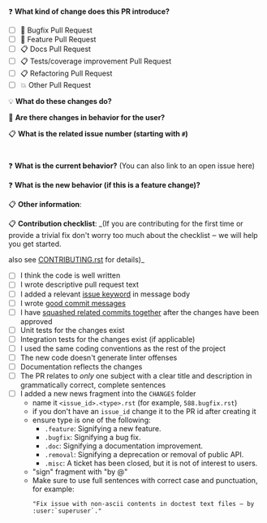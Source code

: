 <!-- Thank you for contributing a pull request! -->
<!-- Please include details of what it is, how to use it, how it's been tested -->

❓ **What kind of change does this PR introduce?**
- [ ] 🐞 Bugfix Pull Request
- [ ] 🐣 Feature Pull Request
- [ ] 📋 Docs Pull Request
- [ ] 📋 Tests/coverage improvement Pull Request
- [ ] 📋 Refactoring Pull Request
- [ ] 💥 Other Pull Request

💡 **What do these changes do?**
<!-- Please give a short brief about these changes. -->


👥 **Are there changes in behavior for the user?**
<!-- Outline any notable behaviour for the end users. -->


📋 **What is the related issue number (starting with `#`)**
<!-- Are there any issues opened that will be resolved by merging this change? -->
#

❓ **What is the current behavior?** (You can also link to an open issue here)



❓ **What is the new behavior (if this is a feature change)?**



📋 **Other information**:



📋 **Contribution checklist**:
_(If you are contributing for the first time or provide
a trivial fix don't worry too
much about the checklist ‒ we will help you get started.

also see [CONTRIBUTING.rst](/CONTRIBUTING.rst) for details)_
- [ ] I think the code is well written
- [ ] I wrote descriptive pull request text
- [ ] I added a relevant [issue keyword][3]
      in message body
- [ ] I wrote [good commit messages][1]
- [ ] I have [squashed related commits together][2] after the changes have been approved
- [ ] Unit tests for the changes exist
- [ ] Integration tests for the changes exist (if applicable)
- [ ] I used the same coding conventions as the rest of the project
- [ ] The new code doesn't generate linter offenses
- [ ] Documentation reflects the changes
- [ ] The PR relates to *only* one subject with a clear title
  and description in grammatically correct, complete sentences
- [ ] I added a new news fragment into the `CHANGES` folder
  * name it `<issue_id>.<type>.rst` (for example, `588.bugfix.rst`)
  * if you don't have an `issue_id` change it to the PR id after creating it
  * ensure type is one of the following:
    * `.feature`: Signifying a new feature.
    * `.bugfix`: Signifying a bug fix.
    * `.doc`: Signifying a documentation improvement.
    * `.removal`: Signifying a deprecation or removal of public API.
    * `.misc`: A ticket has been closed, but it is not of interest to users.
  * "sign" fragment with "by @<your username>"
  * Make sure to use full sentences with correct case and punctuation, for example:
    ```
    "Fix issue with non-ascii contents in doctest text files ‒ by :user:`superuser`."
    ```


[1]: https://chris.beams.io/posts/git-commit/
[2]: https://github.com/todotxt/todo.txt-android/wiki/Squash-All-Commits-Related-to-a-Single-Issue-into-a-Single-Commit
[3]: https://help.github.com/articles/closing-issues-using-keywords/
